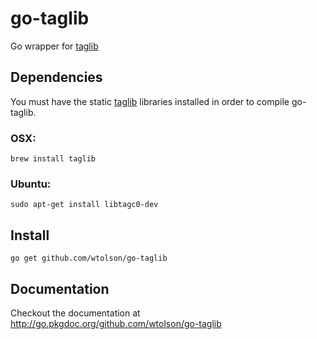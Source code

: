 go-taglib
=========

Go wrapper for [taglib](http://taglib.github.com/)

Dependencies
------------

You must have the static [taglib](http://taglib.github.com/) libraries installed
in order to compile go-taglib.

### OSX:

    brew install taglib

### Ubuntu:

    sudo apt-get install libtagc0-dev

Install
-------

    go get github.com/wtolson/go-taglib

Documentation
-------------

Checkout the documentation at http://go.pkgdoc.org/github.com/wtolson/go-taglib
